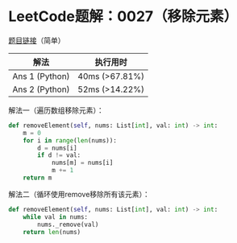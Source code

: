 # LeetCode题解：0027（移除元素）

[题目链接](https://leetcode-cn.com/problems/remove-element/)（简单）

| 解法           | 执行用时       |
| -------------- | -------------- |
| Ans 1 (Python) | 40ms (>67.81%) |
| Ans 2 (Python) | 52ms (>14.22%) |

解法一（遍历数组移除元素）：

```python
def removeElement(self, nums: List[int], val: int) -> int:
    m = 0
    for i in range(len(nums)):
        d = nums[i]
        if d != val:
            nums[m] = nums[i]
            m += 1
    return m
```

解法二（循环使用remove移除所有该元素）：

```python
def removeElement(self, nums: List[int], val: int) -> int:
    while val in nums:
        nums._remove(val)
    return len(nums)
```